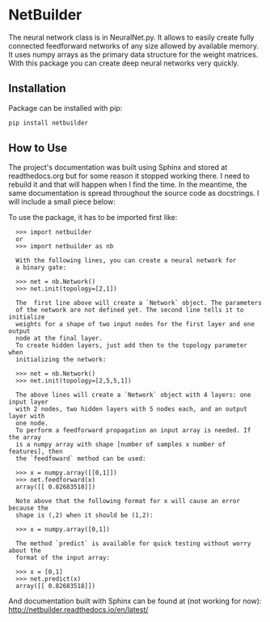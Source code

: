 #          NetBuilder
The neural network class is in NeuralNet.py.
It allows to easily create fully connected feedforward networks of
any size allowed by available memory. It uses numpy arrays as the primary
data structure for the weight matrices.
With this package you can create deep neural networks very quickly.

## Installation
Package can be installed with pip:

```sh
pip install netbuilder
```
## How to Use
The project's documentation was built using Sphinx and stored at readthedocs.org but for some reason it stopped working there. I need to rebuild it and that will happen when I find the time. In the meantime, the same documentation is spread throughout the source code as docstrings. I will include a small piece below:

To use the package, it has to be imported first like:
```
  >>> import netbuilder
  or
  >>> import netbuilder as nb

  With the following lines, you can create a neural network for
  a binary gate:

  >>> net = nb.Network()
  >>> net.init(topology=[2,1])

  The  first line above will create a `Network` object. The parameters
  of the network are not defined yet. The second line tells it to initialize
  weights for a shape of two input nodes for the first layer and one output
  node at the final layer.
  To create hidden layers, just add then to the topology parameter when
  initializing the network:

  >>> net = nb.Network()
  >>> net.init(topology=[2,5,5,1])

  The above lines will create a `Network` object with 4 layers: one input layer
  with 2 nodes, two hidden layers with 5 nodes each, and an output layer with
  one node.
  To perform a feedforward propagation an input array is needed. If the array
  is a numpy array with shape [number of samples x number of features], then
  the `feedfoward` method can be used:

  >>> x = numpy.array([[0,1]])
  >>> net.feedforward(x)
  array([[ 0.82683518]])

  Note above that the following format for x will cause an error because the
  shape is (,2) when it should be (1,2):

  >>> x = numpy.array([0,1])

  The method `predict` is available for quick testing without worry about the
  format of the input array:

  >>> x = [0,1]
  >>> net.predict(x)
  array([[ 0.82683518]])
```

And documentation built with Sphinx can be found at (not working for now):
http://netbuilder.readthedocs.io/en/latest/

